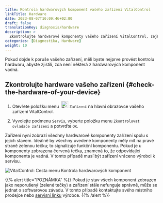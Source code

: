 ```yaml
---
title: Kontrola hardwarových komponent vašeho zařízení VitalControl
linkTitle: Hardware
date: 2023-08-07T10:09:46+02:00
draft: false
translationKey: diagnosis/hardware
description: >
  Zkontrolujte hardwarové komponenty vašeho zařízení VitalControl, zejména pokud máte podezření na hardwarovou závadu.
categories: [Diagnostika, Hardware]
weight: 10
---
```

Pokud dojde k poruše vašeho zařízení, měli byste nejprve provést kontrolu hardwaru, abyste zjistili, zda není některá z hardwarových komponent vadná.

## Zkontrolujte hardware vašeho zařízení {#check-the-hardware-of-your-device}

1. Otevřete položku menu &nbsp;<img src="/icons/device.svg" width="23" align="bottom" alt="Zařízení" /> `Zařízení` na hlavní obrazovce vašeho zařízení VitalControl.

1. Vyvolejte podmenu `Servis`, vyberte položku menu `Zkontrolovat ovladače zařízení` a potvrďte `OK`.

Zařízení nyní zobrazí všechny hardwarové komponenty zařízení spolu s jejich stavem. Ideálně by všechny uvedené komponenty měly mít na pravé straně zelenou tečku; to signalizuje funkční komponentu. Pokud je u komponenty zobrazena červená tečka, znamená to, že odpovídající komponenta je vadná. V tomto případě musí být zařízení vráceno výrobci k servisu.

   ![VitalControl: Cesta menu Kontrola hardwarových komponent](../images/device-check.png "Kontrola hardwaru")

{{% alert title="POZNÁMKA" %}}
Pokud je stav všech komponent zobrazen jako neporušený (zelené tečky) a zařízení stále nefunguje správně, může se jednat o softwarovou závadu. V tomto případě kontaktujte svého místního prodejce nebo [servisní linku](https://www.urbanonline.de/cs/contact) výrobce.
{{% /alert %}}
